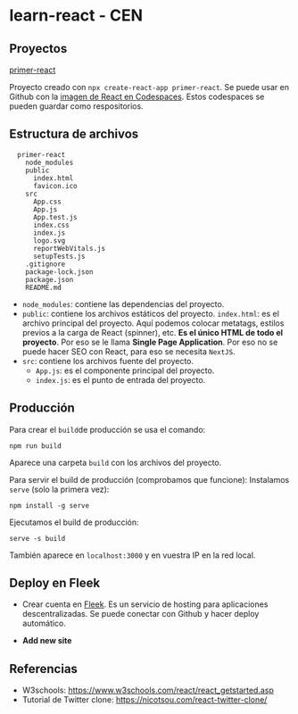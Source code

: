 # learn-react - CEN

## Proyectos

[primer-react](./primer-react/)

Proyecto creado con `npx create-react-app primer-react`. Se puede usar en Github con la [imagen de React en Codespaces](https://github.com/github/codespaces-react). Estos codespaces se pueden guardar como respositorios.

## Estructura de archivos

```
  primer-react
    node_modules
    public
      index.html
      favicon.ico
    src
      App.css
      App.js
      App.test.js
      index.css
      index.js
      logo.svg
      reportWebVitals.js
      setupTests.js
    .gitignore
    package-lock.json
    package.json
    README.md
```

  - `node_modules`: contiene las dependencias del proyecto.
  - `public`: contiene los archivos estáticos del proyecto.
    `index.html`: es el archivo principal del proyecto. Aquí podemos colocar metatags, estilos previos a la carga de React (spinner), etc. **Es el único HTML de todo el proyecto**. Por eso se le llama **Single Page Application**. Por eso no se puede hacer SEO con React, para eso se necesita `NextJS`.
  - `src`: contiene los archivos fuente del proyecto.
    - `App.js`: es el componente principal del proyecto.
    - `index.js`: es el punto de entrada del proyecto.

## Producción
Para crear el `build`de producción se usa el comando:
```
npm run build
```
Aparece una carpeta `build` con los archivos del proyecto.

Para servir el build de producción (comprobamos que funcione):
Instalamos `serve` (solo la primera vez):
```
npm install -g serve
```
Ejecutamos el build de producción:
```
serve -s build
```
También aparece en `localhost:3000` y en vuestra IP en la red local.
## Deploy en Fleek
- Crear cuenta en [Fleek](https://fleek.co/). Es un servicio de hosting para aplicaciones descentralizadas. Se puede conectar con Github y hacer deploy automático.

- **Add new site**

## Referencias

- W3schools: https://www.w3schools.com/react/react_getstarted.asp
- Tutorial de Twitter clone: https://nicotsou.com/react-twitter-clone/